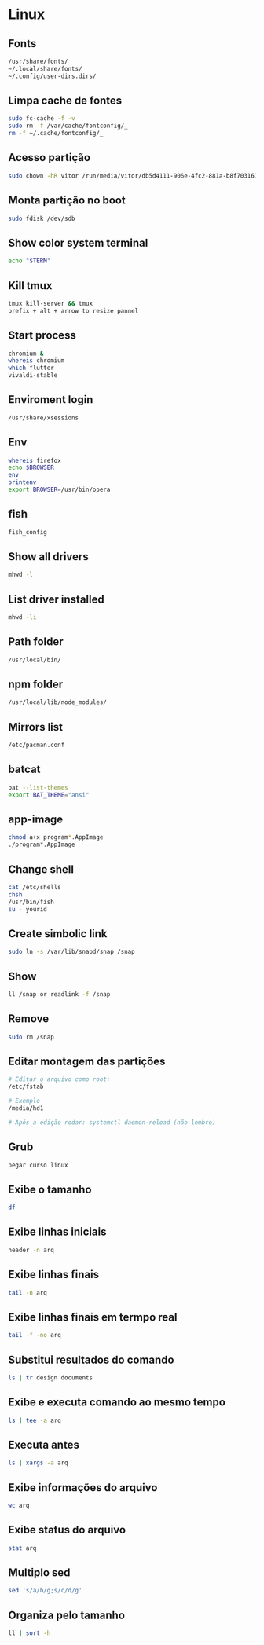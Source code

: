 # Linux

## Fonts
```sh
/usr/share/fonts/
~/.local/share/fonts/
~/.config/user-dirs.dirs/
```

## Limpa cache de fontes
```sh
sudo fc-cache -f -v
sudo rm -f /var/cache/fontconfig/_
rm -f ~/.cache/fontconfig/_
```

## Acesso partição
```sh
sudo chown -hR vitor /run/media/vitor/db5d4111-906e-4fc2-881a-b8f703167c16/
```

## Monta partição no boot
```sh
sudo fdisk /dev/sdb
```

## Show color system terminal
```sh
echo "$TERM"
```

## Kill tmux
```sh
tmux kill-server && tmux
prefix + alt + arrow to resize pannel
```

## Start process
```sh
chromium &
whereis chromium
which flutter
vivaldi-stable
```

## Enviroment login
```sh
/usr/share/xsessions
```

## Env
```sh
whereis firefox
echo $BROWSER
env
printenv
export BROWSER=/usr/bin/opera
```

## fish
```sh
fish_config
```

## Show all drivers
```sh
mhwd -l
```

## List driver installed
```sh
mhwd -li
```

## Path folder
```sh
/usr/local/bin/
```

## npm folder
```sh
/usr/local/lib/node_modules/
```

## Mirrors list
```sh
/etc/pacman.conf
```

## batcat
```sh
bat --list-themes
export BAT_THEME="ansi"
```

## app-image
```sh
chmod a+x program*.AppImage
./program*.AppImage
```

## Change shell
```sh
cat /etc/shells
chsh
/usr/bin/fish
su - yourid
```

## Create simbolic link
```sh
sudo ln -s /var/lib/snapd/snap /snap
```

## Show
```sh
ll /snap or readlink -f /snap
```

## Remove
```sh
sudo rm /snap
```

## Editar montagem das partições
```sh
# Editar o arquivo como root:
/etc/fstab

# Exemplo
/media/hd1

# Após a edição rodar: systemctl daemon-reload (não lembro)
```

## Grub
```sh
pegar curso linux
```

## Exibe o tamanho
```sh
df
```

## Exibe linhas iniciais
```sh
header -n arq
```

## Exibe linhas finais
```sh
tail -n arq
```

## Exibe linhas finais em termpo real
```sh
tail -f -no arq
```

## Substitui resultados do comando
```sh
ls | tr design documents
```

## Exibe e executa comando ao mesmo tempo
```sh
ls | tee -a arq
```

## Executa antes
```sh
ls | xargs -a arq
```

## Exibe informações do arquivo
```sh
wc arq
```

## Exibe status do arquivo
```sh
stat arq
```

## Multiplo sed
```sh
sed 's/a/b/g;s/c/d/g'
```

## Organiza pelo tamanho
```sh
ll | sort -h
```

